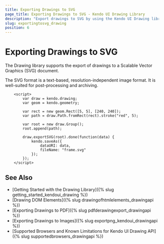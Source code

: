 ```yaml
---
title: Exporting Drawings to SVG
page_title: Exporting Drawings to SVG - Kendo UI Drawing Library
description: "Export drawings to SVG by using the Kendo UI Drawing library."
slug: exportingtosvg_drawing
position: 6
---
```


# Exporting Drawings to SVG

The Drawing library supports the export of drawings to a Scalable Vector Graphics (SVG) document.

The SVG format is a text-based, resolution-independent image format. It is well-suited for post-processing and archiving.

```dojo
    <script>
        var draw = kendo.drawing;
        var geom = kendo.geometry;

        var rect = new geom.Rect([5, 5], [240, 240]);
        var path = draw.Path.fromRect(rect).stroke("red", 5);

        var root = new draw.Group();
        root.append(path);

        draw.exportSVG(root).done(function(data) {
            kendo.saveAs({
                dataURI: data,
                fileName: "frame.svg"
            });
        });
    </script>
```

## See Also

* [Getting Started with the Drawing Library]({% slug getting_started_kendoui_drawing %})
* [Drawing DOM Elements]({% slug drawingofhtmlelements_drawingapi %})
* [Exporting Drawings to PDF]({% slug pdfderawingexport_drawingapi %})
* [Exporting Drawings to Images]({% slug exportpng_kendoui_drawingapi %})
* [Supported Browsers and Known Limitations for Kendo UI Drawing API]({% slug supportedbrowsers_drawingapi %})
